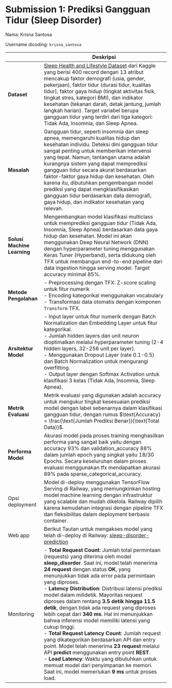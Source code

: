 # Submission 1: Prediksi Gangguan Tidur (Sleep Disorder)
Nama: Krisna Santosa

Username dicoding: `krisna_santosa`

| | Deskripsi |
| ----------- | ----------- |
| **Dataset** | [Sleep Health and Lifestyle Dataset](https://www.kaggle.com/datasets/uom190346a/sleep-health-and-lifestyle-dataset/data) dari Kaggle yang berisi 400 record dengan 13 atribut mencakup faktor demografi (usia, gender, pekerjaan), faktor tidur (durasi tidur, kualitas tidur), faktor gaya hidup (tingkat aktivitas fisik, tingkat stres, kategori BMI), dan indikator kesehatan (tekanan darah, detak jantung, jumlah langkah harian). Target variabel berupa gangguan tidur yang terdiri dari tiga kategori: Tidak Ada, Insomnia, dan Sleep Apnea. |
| **Masalah** | Gangguan tidur, seperti insomnia dan sleep apnea, memengaruhi kualitas hidup dan kesehatan individu. Deteksi dini gangguan tidur sangat penting untuk memberikan intervensi yang tepat. Namun, tantangan utama adalah kurangnya sistem yang dapat memprediksi gangguan tidur secara akurat berdasarkan faktor-faktor gaya hidup dan kesehatan. Oleh karena itu, dibutuhkan pengembangan model prediksi yang dapat mengklasifikasikan gangguan tidur berdasarkan data demografi, gaya hidup, dan indikator kesehatan yang relevan. |
| **Solusi Machine Learning** | Mengembangkan model klasifikasi multiclass untuk memprediksi gangguan tidur (Tidak Ada, Insomnia, Sleep Apnea) berdasarkan data gaya hidup dan kesehatan. Model ini akan menggunakan Deep Neural Network (DNN) dengan hyperparameter tuning menggunakan Keras Tuner (Hyperband), serta didukung oleh TFX untuk membangun end-to-end pipeline dari data ingestion hingga serving model. Target accuracy minimal 85%. |
| **Metode Pengolahan** | - Preprocessing dengan TFX: Z-score scaling untuk fitur numerik<br>- Encoding kategorikal menggunakan vocabulary<br>- Transformasi data otomatis dengan komponen `Transform` TFX. |
| **Arsitektur Model** | - Input layer untuk fitur numerik dengan Batch Normalization dan Embedding Layer untuk fitur kategorikal.<br>- Jumlah hidden layers dan unit neuron dioptimalkan melalui hyperparameter tuning (2-4 hidden layers, 32-256 unit per layer).<br>- Menggunakan Dropout Layer (rate 0.1-0.5) dan Batch Normalization untuk mengurangi overfitting.<br>- Output layer dengan Softmax Activation untuk klasifikasi 3 kelas (Tidak Ada, Insomnia, Sleep Apnea). |
| **Metrik Evaluasi** | Metrik evaluasi yang digunakan adalah accuracy untuk mengukur tingkat kesesuaian prediksi model dengan label sebenarnya dalam klasifikasi gangguan tidur, dengan rumus $\text{Accuracy} = \frac{\text{Jumlah Prediksi Benar}}{\text{Total Data}}$. |
| **Performa Model** | Akurasi model pada proses training menghasilkan performa yang sangat baik yaitu dengan accuracy 93% dan validation_accuracy 88% dalam jumlah epoch yang singkat yaitu 18/30 Epochs. Secara keseluruhan dalam proses evaluasi menggunakan tfx mendapatkan akurasi 89% pada sparse_categorical_accuracy. |
| Opsi deployment | Model di-deploy menggunakan TensorFlow Serving di Railway, yang memungkinkan hosting model machine learning dengan infrastruktur yang scalable dan mudah dikelola. Railway dipilih karena kemudahan integrasi dengan pipeline TFX dan fleksibilitas dalam deployment berbasis container. |
| Web app | Berikut Tautan untuk mengakses model yang telah di-deploy di Railway: [sleep-disorder-prediction](https://sleep-disorder-prediction.up.railway.app/v1/models/sleep_disorder)|
| Monitoring | - **Total Request Count**: Jumlah total permintaan (requests) yang diterima oleh model **sleep_disorder**. Saat ini, model telah menerima **24 request** dengan status **OK**, yang menunjukkan tidak ada error pada permintaan yang diproses.<br>- **Latency Distribution**: Distribusi latensi prediksi model dalam milidetik. Mayoritas request diproses dalam rentang **3.5 detik hingga 11.5 detik**, dengan tidak ada request yang diproses lebih cepat dari **340 ms**. Hal ini menunjukkan bahwa inferensi model memiliki latensi yang cukup tinggi.<br>- **Total Request Latency Count**: Jumlah request yang dikategorikan berdasarkan API dan entry point. Model telah menerima **23 request** melalui API **predict** menggunakan entry point **REST**.<br>- **Load Latency**: Waktu yang dibutuhkan untuk memuat model dari penyimpanan ke memori. Saat ini, model memerlukan **9 ms** untuk proses load. |
